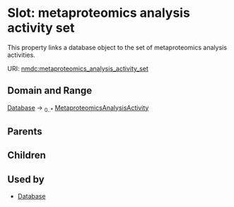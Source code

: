 
# Slot: metaproteomics analysis activity set


This property links a database object to the set of metaproteomics analysis activities.

URI: [nmdc:metaproteomics_analysis_activity_set](https://microbiomedata/meta/metaproteomics_analysis_activity_set)


## Domain and Range

[Database](Database.md) &#8594;  <sub>0..\*</sub> [MetaproteomicsAnalysisActivity](MetaproteomicsAnalysisActivity.md)

## Parents


## Children


## Used by

 * [Database](Database.md)
